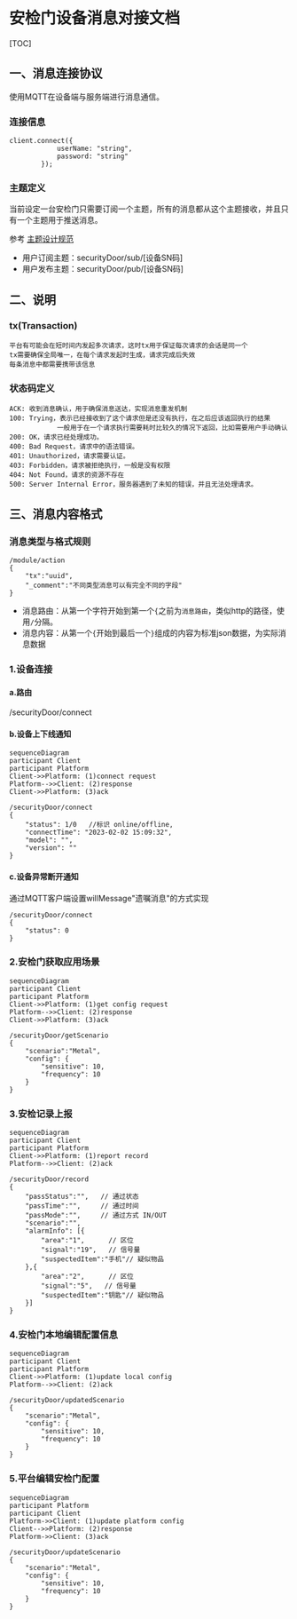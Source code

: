 # 安检门设备消息对接文档
[TOC]

## 一、消息连接协议
使用MQTT在设备端与服务端进行消息通信。

### 连接信息

```
client.connect({
            userName: "string",
            password: "string"
        });
```

### 主题定义

当前设定一台安检门只需要订阅一个主题，所有的消息都从这个主题接收，并且只有一个主题用于推送消息。

参考 [主题设计规范](https://www.jianshu.com/p/fd8b379225fe)

- 用户订阅主题：securityDoor/sub/[设备SN码]
- 用户发布主题：securityDoor/pub/[设备SN码]

## 二、说明
### tx(Transaction)
```
平台有可能会在短时间内发起多次请求，这时tx用于保证每次请求的会话是同一个
tx需要确保全局唯一，在每个请求发起时生成，请求完成后失效
每条消息中都需要携带该信息
```

### 状态码定义
```
ACK: 收到消息确认，用于确保消息送达，实现消息重发机制
100: Trying，表示已经接收到了这个请求但是还没有执行，在之后应该返回执行的结果
            一般用于在一个请求执行需要耗时比较久的情况下返回，比如需要用户手动确认
200: OK，请求已经处理成功。 
400: Bad Request，请求中的语法错误。
401: Unauthorized，请求需要认证。
403: Forbidden，请求被拒绝执行，一般是没有权限
404: Not Found，请求的资源不存在
500: Server Internal Error，服务器遇到了未知的错误，并且无法处理请求。
```


## 三、消息内容格式

### 消息类型与格式规则

```
/module/action
{
	"tx":"uuid",
    "_comment":"不同类型消息可以有完全不同的字段"
}

```

- 消息路由：从第一个字符开始到第一个`{`之前为`消息路由`，类似http的路径，使用`/`分隔。
- 消息内容：从第一个`{`开始到最后一个`}`组成的内容为标准json数据，为实际消息数据

### 1.设备连接

#### a.路由   
/securityDoor/connect

#### b.设备上下线通知

```mermaid
sequenceDiagram
participant Client
participant Platform
Client->>Platform: (1)connect request
Platform-->>Client: (2)response
Client->>Platform: (3)ack
```

```
/securityDoor/connect
{
    "status": 1/0	//标识 online/offline, 
    "connectTime": "2023-02-02 15:09:32",
    "model": "",
    "version": ""
}
```

#### c.设备异常断开通知
通过MQTT客户端设置willMessage"遗嘱消息"的方式实现

```
/securityDoor/connect
{
    "status": 0
}
```

### 2.安检门获取应用场景

```mermaid
sequenceDiagram
participant Client
participant Platform
Client->>Platform: (1)get config request
Platform-->>Client: (2)response
Client->>Platform: (3)ack
```

```
/securityDoor/getScenario
{
	"scenario":"Metal",
	"config": {
		"sensitive": 10,
		"frequency": 10
	}
}
```

### 3.安检记录上报

```mermaid
sequenceDiagram
participant Client
participant Platform
Client->>Platform: (1)report record
Platform-->>Client: (2)ack
```

```
/securityDoor/record
{
	"passStatus":"",   // 通过状态
	"passTime":"",     // 通过时间
	"passMode":"",     // 通过方式 IN/OUT
	"scenario":"",
	"alarmInfo": [{
        "area":"1",      // 区位
        "signal":"19",   // 信号量
        "suspectedItem":"手机"// 疑似物品
	},{
        "area":"2",      // 区位
        "signal":"5",   // 信号量
        "suspectedItem":"钥匙"// 疑似物品
	}]
}
```

### 4.安检门本地编辑配置信息

```mermaid
sequenceDiagram
participant Client
participant Platform
Client->>Platform: (1)update local config
Platform-->>Client: (2)ack
```

```
/securityDoor/updatedScenario
{
	"scenario":"Metal",
	"config": {
		"sensitive": 10,
		"frequency": 10
	}
}
```

### 5.平台编辑安检门配置

```mermaid
sequenceDiagram
participant Platform
participant Client
Platform->>Client: (1)update platform config
Client-->>Platform: (2)response
Platform->>Client: (3)ack
```

```
/securityDoor/updateScenario
{
	"scenario":"Metal",
	"config": {
		"sensitive": 10,
		"frequency": 10
	}
}
```